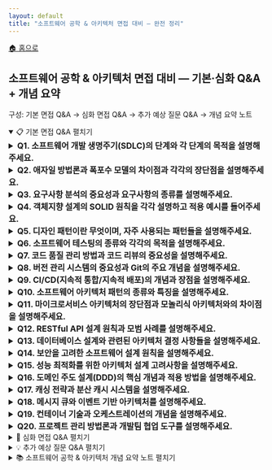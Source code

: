 ```yaml
---
layout: default
title: "소프트웨어 공학 & 아키텍처 면접 대비 — 완전 정리"
---
```


<p class="breadcrumb"><a href="/cs_study/home.html">🏠 홈으로</a></p>

<section>
  <h2>소프트웨어 공학 & 아키텍처 면접 대비 — 기본·심화 Q&A + 개념 요약</h2>
  <p>구성: 기본 면접 Q&A → 심화 면접 Q&A → 추가 예상 질문 Q&A → 개념 요약 노트</p>
</section>

<details open>
  <summary><span class="accordion-title">📋 기본 면접 Q&amp;A</span> <span class="indicator">펼치기</span></summary>
  <div class="accordion-content">
  <details>
    <summary style="font-size:1rem;"><b>Q1. 소프트웨어 개발 생명주기(SDLC)의 단계와 각 단계의 목적을 설명해주세요.</b></summary>
    <div class="accordion-content">
<p>SDLC는 소프트웨어를 계획, 개발, 배포, 유지보수하는 전체 과정을 체계화한 것입니다. 요구사항 분석 단계에서는 사용자와 비즈니스 요구사항을 수집하고 문서화합니다. 설계 단계에서는 시스템 아키텍처와 상세 설계를 수행하여 개발 가이드라인을 제시합니다. 구현 단계에서는 실제 코딩과 단위 테스트를 진행하고, 테스트 단계에서는 통합 테스트와 시스템 테스트를 통해 품질을 검증합니다. 배포 단계에서는 운영 환경에 시스템을 설치하고, 유지보수 단계에서는 버그 수정과 기능 개선을 지속적으로 수행합니다. 각 단계는 명확한 결과물과 검토 과정을 가지며, 다음 단계로 진행하기 전에 품질 기준을 만족해야 합니다.</p>
    </div>
  </details>

  <details>
    <summary style="font-size:1rem;"><b>Q2. 애자일 방법론과 폭포수 모델의 차이점과 각각의 장단점을 설명해주세요.</b></summary>
    <div class="accordion-content">
<p>폭포수 모델은 순차적으로 각 단계를 완료한 후 다음 단계로 진행하는 전통적인 방법론입니다. 명확한 단계별 산출물과 일정 예측이 가능하지만, 요구사항 변경에 대한 대응이 어렵고 초기 단계의 오류가 후반에 큰 비용을 발생시킵니다. 애자일 방법론은 짧은 주기의 반복 개발을 통해 점진적으로 소프트웨어를 완성하는 방식입니다. 고객 협업과 변화 대응을 중시하며, 스프린트 단위로 동작하는 소프트웨어를 지속적으로 전달합니다. 애자일의 장점은 빠른 피드백과 요구사항 변경에 대한 유연성이지만, 문서화 부족과 일정 예측의 어려움이 단점입니다. 프로젝트 특성과 조직 문화에 따라 적절한 방법론을 선택해야 합니다.</p>
    </div>
  </details>

  <details>
    <summary style="font-size:1rem;"><b>Q3. 요구사항 분석의 중요성과 요구사항의 종류를 설명해주세요.</b></summary>
    <div class="accordion-content">
<p>요구사항 분석은 프로젝트 성공의 핵심 요소로, 잘못된 요구사항은 전체 프로젝트의 실패로 이어질 수 있습니다. 요구사항은 기능 요구사항과 비기능 요구사항으로 구분됩니다. 기능 요구사항은 시스템이 제공해야 하는 구체적인 기능과 서비스를 정의하며, "사용자는 로그인할 수 있어야 한다"와 같은 형태입니다. 비기능 요구사항은 성능, 보안, 사용성, 확장성, 호환성 등 시스템의 품질 속성을 정의합니다. 예를 들어 "응답시간은 3초 이내여야 한다"나 "동시 사용자 1000명을 지원해야 한다"는 비기능 요구사항입니다. 요구사항은 명확하고, 완전하고, 일관성 있고, 검증 가능해야 하며, 우선순위가 부여되어야 합니다. 이해관계자와의 지속적인 소통을 통해 요구사항을 정제하고 문서화하는 것이 중요합니다.</p>
    </div>
  </details>

  <details>
    <summary style="font-size:1rem;"><b>Q4. 객체지향 설계의 SOLID 원칙을 각각 설명하고 적용 예시를 들어주세요.</b></summary>
    <div class="accordion-content">
<p>SOLID는 객체지향 설계의 5가지 기본 원칙입니다. 단일 책임 원칙(SRP)은 클래스가 하나의 책임만 가져야 한다는 원칙으로, 사용자 관리 클래스는 사용자 정보 관리만 담당해야 하고 이메일 전송은 별도 클래스가 담당해야 합니다. 개방-폐쇄 원칙(OCP)은 확장에는 열려있고 수정에는 닫혀있어야 한다는 원칙으로, 새로운 기능 추가 시 기존 코드를 수정하지 않고 확장할 수 있어야 합니다. 리스코프 치환 원칙(LSP)은 하위 타입이 상위 타입을 완전히 대체할 수 있어야 한다는 원칙입니다. 인터페이스 분리 원칙(ISP)은 클라이언트가 사용하지 않는 인터페이스에 의존하지 않아야 한다는 원칙으로, 큰 인터페이스를 여러 작은 인터페이스로 분리해야 합니다. 의존성 역전 원칙(DIP)은 고수준 모듈이 저수준 모듈에 의존하지 않고, 추상화에 의존해야 한다는 원칙입니다.</p>
    </div>
  </details>

  <details>
    <summary style="font-size:1rem;"><b>Q5. 디자인 패턴이란 무엇이며, 자주 사용되는 패턴들을 설명해주세요.</b></summary>
    <div class="accordion-content">
<p>디자인 패턴은 소프트웨어 설계에서 자주 발생하는 문제들에 대한 재사용 가능한 해결책입니다. 생성 패턴인 싱글톤은 클래스의 인스턴스가 하나만 생성되도록 보장하며, 데이터베이스 연결이나 로거에 주로 사용됩니다. 팩토리 패턴은 객체 생성 로직을 캡슐화하여 클라이언트 코드와 구체적인 클래스 간의 결합도를 낮춥니다. 구조 패턴인 어댑터 패턴은 호환되지 않는 인터페이스를 연결하고, 데코레이터 패턴은 객체에 동적으로 새로운 기능을 추가합니다. 행위 패턴인 옵저버 패턴은 객체 간의 일대다 의존성을 정의하여 한 객체의 상태 변화를 여러 객체에 알립니다. 전략 패턴은 알고리즘을 캡슐화하여 런타임에 선택할 수 있게 하고, MVC 패턴은 모델, 뷰, 컨트롤러로 관심사를 분리합니다.</p>
    </div>
  </details>

  <details>
    <summary style="font-size:1rem;"><b>Q6. 소프트웨어 테스팅의 종류와 각각의 목적을 설명해주세요.</b></summary>
    <div class="accordion-content">
<p>소프트웨어 테스팅은 품질 보증의 핵심 활동입니다. 테스트 레벨별로는 단위 테스트가 개별 컴포넌트의 기능을 검증하고, 통합 테스트가 컴포넌트 간의 인터페이스를 확인하며, 시스템 테스트가 전체 시스템의 요구사항 충족을 검증합니다. 인수 테스트는 사용자의 관점에서 비즈니스 요구사항을 확인합니다. 테스트 방법별로는 블랙박스 테스트가 내부 구조를 모르는 상태에서 입출력만 확인하고, 화이트박스 테스트가 코드 구조를 알고 모든 경로를 테스트합니다. 회귀 테스트는 수정 후에도 기존 기능이 정상 동작하는지 확인하고, 성능 테스트는 부하 상황에서의 시스템 동작을 검증합니다. 자동화 테스트는 반복적인 테스트를 효율적으로 수행하며, CI/CD 파이프라인의 핵심 요소입니다.</p>
    </div>
  </details>

  <details>
    <summary style="font-size:1rem;"><b>Q7. 코드 품질 관리 방법과 코드 리뷰의 중요성을 설명해주세요.</b></summary>
    <div class="accordion-content">
<p>코드 품질은 소프트웨어의 유지보수성과 확장성에 직접적인 영향을 미칩니다. 정적 분석 도구를 통해 코딩 표준 준수, 잠재적 버그, 복잡도를 자동으로 검사할 수 있습니다. 코드 커버리지 측정으로 테스트의 완전성을 평가하고, 순환 복잡도와 응집도/결합도를 통해 코드의 구조적 품질을 측정합니다. 코드 리뷰는 품질 향상의 가장 효과적인 방법 중 하나로, 버그 조기 발견, 지식 공유, 코딩 표준 준수를 달성할 수 있습니다. 효과적인 코드 리뷰를 위해서는 명확한 가이드라인 설정, 적절한 크기의 변경 단위, 건설적인 피드백 문화가 필요합니다. 또한 리팩토링을 통해 코드 구조를 지속적으로 개선하고, 기술 부채를 관리해야 합니다.</p>
    </div>
  </details>

  <details>
    <summary style="font-size:1rem;"><b>Q8. 버전 관리 시스템의 중요성과 Git의 주요 개념을 설명해주세요.</b></summary>
    <div class="accordion-content">
<p>버전 관리 시스템은 소스 코드의 변경 이력을 추적하고 관리하는 필수 도구입니다. 여러 개발자의 동시 작업을 지원하고, 변경 사항의 추적과 롤백을 가능하게 하며, 브랜치를 통한 병렬 개발을 지원합니다. Git은 분산형 버전 관리 시스템으로, 각 개발자가 전체 이력을 가진 로컬 저장소를 보유합니다. 주요 개념으로는 커밋(변경 사항의 스냅샷), 브랜치(독립적인 작업 라인), 머지(브랜치 통합), 풀 리퀘스트(코드 검토 및 통합 과정)가 있습니다. Git Flow나 GitHub Flow 같은 브랜치 전략을 통해 효율적인 협업을 수행할 수 있으며, feature 브랜치에서 개발하고 main 브랜치로 통합하는 방식이 일반적입니다. 의미 있는 커밋 메시지와 적절한 커밋 단위는 프로젝트 이력 관리에 중요합니다.</p>
    </div>
  </details>

  <details>
    <summary style="font-size:1rem;"><b>Q9. CI/CD(지속적 통합/지속적 배포)의 개념과 장점을 설명해주세요.</b></summary>
    <div class="accordion-content">
<p>CI/CD는 소프트웨어 개발과 배포를 자동화하는 DevOps 핵심 실천 방법입니다. 지속적 통합(CI)은 개발자들이 작성한 코드를 자동으로 빌드하고 테스트하여 메인 브랜치에 통합하는 과정입니다. 코드 변경 시마다 자동화된 빌드와 테스트가 실행되어 통합 문제를 조기에 발견할 수 있습니다. 지속적 배포(CD)는 검증된 코드를 자동으로 운영 환경에 배포하는 과정으로, 지속적 전달(Continuous Delivery)과 지속적 배포(Continuous Deployment)로 구분됩니다. 주요 장점으로는 빠른 피드백, 배포 위험 감소, 개발 생산성 향상, 수동 작업 오류 방지가 있습니다. Jenkins, GitHub Actions, GitLab CI 등의 도구를 활용하여 파이프라인을 구성하며, 환경별 배포 전략과 롤백 메커니즘을 포함해야 합니다.</p>
    </div>
  </details>

  <details>
    <summary style="font-size:1rem;"><b>Q10. 소프트웨어 아키텍처 패턴의 종류와 특징을 설명해주세요.</b></summary>
    <div class="accordion-content">
<p>소프트웨어 아키텍처 패턴은 시스템의 전체 구조를 정의하는 템플릿입니다. 레이어드 아키텍처는 시스템을 계층으로 나누어 각 계층이 하위 계층만 사용하도록 하여 관심사를 분리합니다. MVC 패턴은 모델, 뷰, 컨트롤러로 분리하여 사용자 인터페이스와 비즈니스 로직을 독립적으로 관리합니다. 마이크로서비스 아키텍처는 작은 독립적인 서비스들로 시스템을 구성하여 확장성과 유연성을 제공하지만 복잡성이 증가합니다. 이벤트 주도 아키텍처는 이벤트 생성, 전달, 처리를 통해 느슨한 결합을 달성합니다. 파이프라인 아키텍처는 데이터 변환 과정을 단계별로 처리하며, 클라이언트-서버 아키텍처는 요청자와 제공자를 분리합니다. 각 패턴은 고유한 장단점이 있어 요구사항에 맞는 선택이 중요합니다.</p>
    </div>
  </details>

  <details>
    <summary style="font-size:1rem;"><b>Q11. 마이크로서비스 아키텍처의 장단점과 모놀리식 아키텍처와의 차이점을 설명해주세요.</b></summary>
    <div class="accordion-content">
<p>마이크로서비스 아키텍처는 애플리케이션을 작은 독립적인 서비스들로 분해하는 아키텍처 스타일입니다. 각 서비스는 특정 비즈니스 기능을 담당하고, 독립적으로 개발, 배포, 확장할 수 있습니다. 주요 장점으로는 기술 스택의 다양성, 독립적 배포, 장애 격리, 팀 자율성 향상이 있습니다. 하지만 네트워크 통신 오버헤드, 분산 시스템의 복잡성, 데이터 일관성 관리, 운영 복잡성 증가라는 단점도 있습니다. 모놀리식 아키텍처는 모든 기능이 하나의 배포 단위로 구성되어 개발과 배포가 단순하지만, 확장성과 기술 선택에 제약이 있습니다. 마이크로서비스로 전환할 때는 조직 구조, 팀 역량, 비즈니스 복잡도를 고려해야 하며, 단계적 분해를 통해 점진적으로 전환하는 것이 일반적입니다.</p>
    </div>
  </details>

  <details>
    <summary style="font-size:1rem;"><b>Q12. RESTful API 설계 원칙과 모범 사례를 설명해주세요.</b></summary>
    <div class="accordion-content">
<p>REST(Representational State Transfer)는 분산 하이퍼미디어 시스템을 위한 아키텍처 스타일입니다. RESTful API 설계의 핵심 원칙으로는 무상태성(각 요청이 독립적), 균등한 인터페이스(HTTP 메서드 활용), 계층화된 시스템, 캐시 가능성이 있습니다. URL은 리소스를 나타내야 하며, HTTP 메서드(GET, POST, PUT, DELETE)로 행위를 표현합니다. 예를 들어 'GET /users/123'은 사용자 조회, 'POST /users'는 사용자 생성을 의미합니다. 명사를 사용하고 동사는 피하며, 복수형을 사용하는 것이 일반적입니다. 적절한 HTTP 상태 코드(200 성공, 404 찾을 수 없음, 500 서버 오류)를 반환하고, API 버전 관리와 문서화를 제공해야 합니다. 페이징, 필터링, 정렬 기능을 지원하고, 보안을 위해 인증과 권한 부여를 구현해야 합니다.</p>
    </div>
  </details>

  <details>
    <summary style="font-size:1rem;"><b>Q13. 데이터베이스 설계와 관련된 아키텍처 결정 사항들을 설명해주세요.</b></summary>
    <div class="accordion-content">
<p>데이터베이스 설계는 시스템 아키텍처의 핵심 구성 요소입니다. 먼저 관계형 데이터베이스와 NoSQL 데이터베이스 중 선택해야 하는데, 트랜잭션의 ACID 속성이 중요하면 관계형을, 확장성과 유연성이 중요하면 NoSQL을 고려합니다. 데이터 모델링에서는 정규화를 통해 중복을 제거하지만, 성능을 위해 적절한 반정규화도 필요합니다. 대용량 데이터 처리를 위해서는 파티셔닝이나 샤딩을 고려하고, 읽기 성능 향상을 위해 읽기 전용 복제본을 활용할 수 있습니다. CQRS(Command Query Responsibility Segregation) 패턴으로 읽기와 쓰기를 분리하거나, 이벤트 소싱으로 모든 변경 사항을 이벤트로 저장하는 방법도 있습니다. 캐싱 전략과 백업/복구 계획도 중요한 고려사항입니다.</p>
    </div>
  </details>

  <details>
    <summary style="font-size:1rem;"><b>Q14. 보안을 고려한 소프트웨어 설계 원칙을 설명해주세요.</b></summary>
    <div class="accordion-content">
<p>보안은 소프트웨어 설계 단계부터 고려되어야 하는 핵심 요소입니다. 최소 권한 원칙에 따라 사용자와 시스템 컴포넌트에 필요한 최소한의 권한만 부여해야 합니다. 심층 방어 전략으로 여러 보안 계층을 구성하여 단일 장애점을 방지합니다. 입력 검증을 통해 SQL 인젝션, XSS 등의 공격을 방지하고, 모든 외부 입력을 신뢰하지 않는 원칙을 적용합니다. 민감한 데이터는 저장 시와 전송 시 모두 암호화하고, 적절한 키 관리 시스템을 구축해야 합니다. 인증과 권한 부여를 명확히 분리하고, 세션 관리를 안전하게 구현합니다. 로깅과 모니터링을 통해 보안 이벤트를 추적하고, 정기적인 보안 감사와 침투 테스트를 수행해야 합니다. 라이브러리와 프레임워크의 보안 업데이트도 지속적으로 관리해야 합니다.</p>
    </div>
  </details>

  <details>
    <summary style="font-size:1rem;"><b>Q15. 성능 최적화를 위한 아키텍처 설계 고려사항을 설명해주세요.</b></summary>
    <div class="accordion-content">
<p>성능 최적화는 시스템 요구사항과 사용자 경험에 직접적인 영향을 미칩니다. 수직적 확장(Scale Up)은 더 강력한 하드웨어로 업그레이드하는 방식이고, 수평적 확장(Scale Out)은 더 많은 서버를 추가하는 방식입니다. 로드 밸런싱을 통해 트래픽을 여러 서버에 분산하고, 캐싱 전략을 활용하여 자주 사용되는 데이터를 메모리에 저장합니다. 데이터베이스 최적화에서는 적절한 인덱싱, 쿼리 최적화, 커넥션 풀 관리가 중요합니다. 비동기 처리와 메시지 큐를 활용하여 시스템 응답성을 향상시키고, CDN을 통해 정적 콘텐츠의 전송 속도를 높일 수 있습니다. 코드 레벨에서는 알고리즘 최적화와 메모리 관리에 신경 써야 하며, 프로파일링 도구를 활용하여 병목 지점을 식별해야 합니다.</p>
    </div>
  </details>

  <details>
    <summary style="font-size:1rem;"><b>Q16. 도메인 주도 설계(DDD)의 핵심 개념과 적용 방법을 설명해주세요.</b></summary>
    <div class="accordion-content">
<p>도메인 주도 설계는 복잡한 비즈니스 로직을 가진 소프트웨어를 설계하는 방법론입니다. 도메인 전문가와 개발자가 협력하여 공통의 언어(Ubiquitous Language)를 만들고, 이를 코드에 반영합니다. 바운디드 컨텍스트는 모델이 적용되는 경계를 정의하여 각 컨텍스트 내에서 일관된 모델을 유지합니다. 엔티티는 고유한 식별자를 가진 객체이고, 값 객체는 식별자 없이 속성으로만 구분되는 객체입니다. 애그리거트는 관련된 객체들을 하나의 일관성 경계로 묶는 단위이며, 애그리거트 루트를 통해서만 접근할 수 있습니다. 도메인 서비스는 특정 엔티티에 속하지 않는 비즈니스 로직을 담당하고, 리포지토리는 애그리거트의 영속성을 추상화합니다. 이벤트 스토밍을 통해 도메인 이벤트를 식별하고, 마이크로서비스의 경계를 결정하는 데 활용할 수 있습니다.</p>
    </div>
  </details>

  <details>
    <summary style="font-size:1rem;"><b>Q17. 캐싱 전략과 분산 캐시 시스템을 설명해주세요.</b></summary>
    <div class="accordion-content">
<p>캐싱은 자주 사용되는 데이터를 빠른 저장소에 임시 저장하여 성능을 향상시키는 기법입니다. 브라우저 캐시는 클라이언트 측에서 정적 리소스를 저장하고, CDN은 지리적으로 분산된 서버에 콘텐츠를 캐시합니다. 애플리케이션 레벨 캐시는 메모리나 로컬 저장소를 활용하며, 데이터베이스 캐시는 쿼리 결과를 저장합니다. Cache-Aside 패턴은 애플리케이션이 캐시를 직접 관리하고, Write-Through는 데이터 쓰기 시 캐시와 저장소에 동시에 쓰는 방식입니다. Write-Behind는 캐시에 먼저 쓰고 나중에 저장소에 쓰는 방식으로 성능이 좋지만 데이터 손실 위험이 있습니다. Redis나 Memcached 같은 분산 캐시 시스템은 여러 서버에서 캐시를 공유할 수 있게 하며, 캐시 무효화 전략과 TTL 설정이 중요한 고려사항입니다.</p>
    </div>
  </details>

  <details>
    <summary style="font-size:1rem;"><b>Q18. 메시지 큐와 이벤트 기반 아키텍처를 설명해주세요.</b></summary>
    <div class="accordion-content">
<p>메시지 큐는 시스템 간의 비동기 통신을 지원하는 미들웨어입니다. 생산자가 메시지를 큐에 보내면 소비자가 나중에 처리하는 방식으로, 시스템 간의 결합도를 낮추고 확장성을 향상시킵니다. 포인트-투-포인트 모델은 하나의 소비자가 메시지를 처리하고, 퍼블리시-구독 모델은 여러 구독자가 메시지를 받을 수 있습니다. 이벤트 기반 아키텍처는 이벤트의 생성, 감지, 소비, 반응을 중심으로 시스템을 설계하는 방식입니다. 도메인 이벤트는 비즈니스적으로 의미 있는 사건을 나타내며, 이벤트 스토어는 모든 이벤트를 순서대로 저장합니다. Apache Kafka, RabbitMQ, Amazon SQS 등이 대표적인 메시지 큐 시스템이며, 메시지 순서 보장, 중복 처리, 실패 처리 전략이 중요한 고려사항입니다. 이벤트 소싱과 CQRS 패턴과 함께 사용되어 복잡한 분산 시스템을 구축할 수 있습니다.</p>
    </div>
  </details>

  <details>
    <summary style="font-size:1rem;"><b>Q19. 컨테이너 기술과 오케스트레이션의 개념을 설명해주세요.</b></summary>
    <div class="accordion-content">
<p>컨테이너는 애플리케이션과 실행 환경을 하나의 패키지로 묶어 일관된 실행 환경을 제공하는 가상화 기술입니다. Docker가 대표적인 컨테이너 플랫폼으로, 이미지를 통해 애플리케이션을 패키징하고 컨테이너로 실행합니다. 가상 머신보다 가볍고 빠르며, 환경 일관성과 이식성을 제공합니다. 컨테이너 오케스트레이션은 여러 컨테이너의 배포, 관리, 확장을 자동화하는 기술입니다. Kubernetes는 가장 널리 사용되는 오케스트레이션 플랫폼으로, 파드 단위로 컨테이너를 관리하고 서비스 디스커버리, 로드 밸런싱, 자동 확장, 롤링 업데이트를 지원합니다. 마이크로서비스 아키텍처와 결합하여 각 서비스를 독립적으로 배포하고 관리할 수 있으며, 클라우드 네이티브 애플리케이션의 핵심 기술입니다. 모니터링, 로깅, 보안 정책도 컨테이너 환경에 맞게 구성해야 합니다.</p>
    </div>
  </details>

  <details>
    <summary style="font-size:1rem;"><b>Q20. 프로젝트 관리 방법론과 개발팀 협업 도구를 설명해주세요.</b></summary>
    <div class="accordion-content">
<p>효과적인 프로젝트 관리는 소프트웨어 개발의 성공을 위한 핵심 요소입니다. 스크럼은 2-4주의 스프린트로 개발을 진행하며, 일일 스탠드업, 스프린트 계획, 리뷰, 회고 미팅을 통해 팀의 투명성과 적응성을 높입니다. 칸반은 작업의 시각적 관리에 중점을 두어 WIP(Work In Progress) 제한을 통해 흐름을 최적화합니다. 이슈 추적 시스템(Jira, GitHub Issues)으로 버그와 기능 요청을 관리하고, 위키나 문서화 도구로 지식을 공유합니다. 코드 리뷰 도구(GitHub PR, GitLab MR)로 코드 품질을 향상시키고, 슬랙이나 마이크로소프트 팀즈로 실시간 커뮤니케이션을 수행합니다. 번다운 차트나 속도 차트로 진행 상황을 추적하고, 회고를 통해 프로세스를 지속적으로 개선해야 합니다. 원격 근무 환경에서는 도구 활용과 비동기 커뮤니케이션이 더욱 중요해집니다.</p>
    </div>
  </details>

  </div>
</details>

<details>
  <summary><span class="accordion-title">🚀 심화 면접 Q&amp;A</span> <span class="indicator">펼치기</span></summary>
  <div class="accordion-content">

  <details>
    <summary style="font-size:1rem;"><b>Q21. 분산 시스템 설계에서 CAP 정리와 일관성 모델을 설명해주세요.</b></summary>
    <div class="accordion-content">
<p>CAP 정리는 분산 시스템에서 일관성(Consistency), 가용성(Availability), 분할 내성(Partition tolerance) 중 최대 두 가지만 동시에 보장할 수 있다는 이론입니다. 네트워크 분할은 분산 시스템에서 필연적으로 발생하므로, 실제로는 CP(일관성과 분할 내성) 또는 AP(가용성과 분할 내성) 시스템 중 선택해야 합니다. 강한 일관성은 모든 노드가 동시에 같은 데이터를 보장하지만 가용성과 성능에 영향을 미칩니다. 결과적 일관성은 일정 시간 후 모든 노드가 같은 상태가 되는 것을 보장하며, NoSQL 시스템에서 많이 사용됩니다. 순차 일관성은 모든 프로세스가 같은 순서로 연산을 보는 것이고, 인과 일관성은 인과 관계가 있는 연산들의 순서만 보장합니다. BASE(Basically Available, Soft state, Eventual consistency) 모델은 ACID의 대안으로 제시되며, 가용성과 성능을 우선시합니다.</p>
    </div>
  </details>

  <details>
    <summary style="font-size:1rem;"><b>Q22. 서버리스 아키텍처의 특징과 활용 사례, 제약사항을 설명해주세요.</b></summary>
    <div class="accordion-content">
<p>서버리스 아키텍처는 서버 관리 없이 코드 실행에만 집중할 수 있는 클라우드 컴퓨팅 모델입니다. FaaS(Function as a Service)는 이벤트에 반응하여 함수를 실행하며, AWS Lambda, Azure Functions, Google Cloud Functions가 대표적입니다. BaaS(Backend as a Service)는 인증, 데이터베이스, 스토리지 등의 백엔드 서비스를 제공합니다. 주요 장점으로는 자동 확장성, 사용한 만큼만 과금, 서버 관리 부담 제거, 빠른 개발 속도가 있습니다. API 게이트웨이, 실시간 데이터 처리, 이미지 처리, 웹훅 처리 등에 적합합니다. 하지만 콜드 스타트 지연시간, 실행 시간 제한, 상태 관리의 어려움, 벤더 종속성, 디버깅의 복잡성 등의 제약사항이 있습니다. 이벤트 주도 아키텍처와 잘 결합되며, 마이크로서비스 패턴의 극단적인 형태로 볼 수 있습니다.</p>
    </div>
  </details>

  <details>
    <summary style="font-size:1rem;"><b>Q23. 클라우드 네이티브 아키텍처의 핵심 원칙과 12-Factor App을 설명해주세요.</b></summary>
    <div class="accordion-content">
<p>클라우드 네이티브 아키텍처는 클라우드의 장점을 최대한 활용하도록 설계된 아키텍처입니다. 핵심 원칙으로는 마이크로서비스 기반 구성, 컨테이너화된 배포, DevOps 문화, 자동화된 CI/CD가 있습니다. 12-Factor App은 클라우드 네이티브 애플리케이션의 설계 원칙입니다. 코드베이스는 버전 관리되며 여러 배포에서 공유하고, 의존성은 명시적으로 선언하고 격리합니다. 설정은 환경 변수로 관리하고, 백업 서비스는 연결된 리소스로 취급합니다. 빌드, 릴리스, 실행 단계를 엄격히 분리하고, 애플리케이션은 무상태 프로세스로 실행합니다. 서비스는 포트 바인딩으로 노출하고, 프로세스 수를 늘려 확장합니다. 빠른 시작과 우아한 종료를 지원하고, 개발과 프로덕션 환경을 최대한 비슷하게 유지합니다. 로그는 이벤트 스트림으로 취급하고, 관리 작업은 일회성 프로세스로 실행합니다.</p>
    </div>
  </details>

  <details>
    <summary style="font-size:1rem;"><b>Q24. 시스템 모니터링과 관측성(Observability)을 위한 설계 전략을 설명해주세요.</b></summary>
    <div class="accordion-content">
<p>관측성은 시스템의 내부 상태를 외부에서 추론할 수 있는 능력으로, 분산 시스템에서 특히 중요합니다. 관측성의 세 기둥은 메트릭, 로그, 트레이스입니다. 메트릭은 시계열 데이터로 시스템의 성능과 상태를 수치화하며, Prometheus와 Grafana로 수집과 시각화를 수행합니다. 로그는 이벤트의 상세한 기록으로 구조화된 로그(JSON)와 중앙 집중식 로그 관리(ELK Stack)가 중요합니다. 분산 트레이싱은 요청이 여러 서비스를 거치는 과정을 추적하며, OpenTelemetry, Jaeger, Zipkin 등의 도구를 사용합니다. SLI(Service Level Indicator), SLO(Service Level Objective), SLA(Service Level Agreement)를 정의하여 서비스 품질을 측정하고 관리합니다. 알림은 증상 기반으로 설정하여 노이즈를 줄이고, 대시보드는 비즈니스 메트릭과 기술 메트릭을 모두 포함해야 합니다.</p>
    </div>
  </details>

  <details>
    <summary style="font-size:1rem;"><b>Q25. 데이터 파이프라인과 실시간 스트림 처리 아키텍처를 설명해주세요.</b></summary>
    <div class="accordion-content">
<p>데이터 파이프라인은 데이터를 수집, 변환, 저장하는 일련의 과정을 자동화한 시스템입니다. 배치 처리는 정해진 시간에 대량의 데이터를 처리하며, Hadoop과 Spark가 대표적입니다. 실시간 스트림 처리는 데이터가 생성되는 즉시 처리하며, Apache Kafka, Apache Flink, Apache Storm을 사용합니다. Lambda 아키텍처는 배치와 스트림 처리를 병행하여 완전성과 실시간성을 모두 확보하고, Kappa 아키텍처는 스트림 처리만으로 모든 데이터를 처리합니다. ETL(Extract, Transform, Load)은 전통적인 데이터 처리 방식이고, ELT(Extract, Load, Transform)는 클라우드 환경에서 널리 사용됩니다. Change Data Capture(CDC)로 데이터베이스 변경사항을 실시간으로 캡처하고, 이벤트 소싱으로 모든 변경을 이벤트로 기록할 수 있습니다. 데이터 품질 관리와 스키마 진화도 중요한 고려사항입니다.</p>
    </div>
  </details>

  <details>
    <summary style="font-size:1rem;"><b>Q26. 보안 아키텍처 설계 원칙과 제로 트러스트 모델을 설명해주세요.</b></summary>
    <div class="accordion-content">
<p>보안 아키텍처는 시스템의 모든 계층에서 보안을 고려하는 전체적인 접근 방식입니다. 심층 방어(Defense in Depth) 전략으로 여러 보안 계층을 구성하고, 최소 권한 원칙으로 필요한 최소한의 권한만 부여합니다. 제로 트러스트 모델은 "믿지 말고 검증하라"는 원칙하에 모든 접근을 의심하고 지속적으로 검증하는 보안 모델입니다. 네트워크 위치에 관계없이 모든 사용자와 디바이스를 인증하고, 마이크로 세그멘테이션으로 네트워크를 세분화합니다. 정체성 중심 보안으로 사용자, 디바이스, 애플리케이션의 정체성을 지속적으로 검증하고, 조건부 접근 제어로 컨텍스트에 따라 접근 권한을 조정합니다. API 보안에서는 OAuth 2.0과 JWT를 활용한 인증과 권한 부여, 속도 제한, 입력 검증이 중요합니다. 컨테이너 보안에서는 이미지 스캐닝, 런타임 보안, 네트워크 정책을 적용해야 합니다.</p>
    </div>
  </details>

  <details>
    <summary style="font-size:1rem;"><b>Q27. 대용량 트래픽 처리를 위한 아키텍처 설계 전략을 설명해주세요.</b></summary>
    <div class="accordion-content">
<p>대용량 트래픽 처리는 확장성, 가용성, 성능을 모두 고려한 아키텍처 설계가 필요합니다. 수평적 확장을 기본으로 하여 로드 밸런서를 통해 트래픽을 분산하고, 오토 스케일링으로 트래픽 변화에 자동 대응합니다. CDN을 통해 정적 콘텐츠를 지리적으로 분산하여 전송하고, 다단계 캐싱 전략으로 데이터베이스 부하를 줄입니다. 데이터베이스는 읽기 복제본을 활용하여 읽기 성능을 향상시키고, 샤딩을 통해 쓰기 성능도 확장합니다. 비동기 처리와 메시지 큐를 활용하여 시스템 응답성을 유지하고, 서킷 브레이커 패턴으로 장애 전파를 방지합니다. 모니터링과 알람 시스템을 구축하여 문제를 조기에 발견하고, 카나리 배포나 블루-그린 배포로 안전한 배포를 수행합니다. 성능 테스트와 부하 테스트를 정기적으로 수행하여 시스템의 한계를 파악하고 개선점을 도출해야 합니다.</p>
    </div>
  </details>

  <details>
    <summary style="font-size:1rem;"><b>Q28. 멀티테넌트 아키텍처의 설계 방식과 고려사항을 설명해주세요.</b></summary>
    <div class="accordion-content">
<p>멀티테넌트 아키텍처는 하나의 애플리케이션 인스턴스가 여러 고객(테넌트)을 서비스하는 구조입니다. 데이터 격리 방식에 따라 세 가지 모델로 구분됩니다. 데이터베이스 분리 모델은 각 테넌트가 독립된 데이터베이스를 사용하여 완전한 격리를 제공하지만 관리 복잡성이 높습니다. 스키마 분리 모델은 같은 데이터베이스 내에서 스키마로 분리하여 비용과 격리의 균형을 맞춥니다. 행 수준 분리 모델은 테넌트 ID로 데이터를 구분하여 가장 효율적이지만 보안 위험이 있습니다. 테넌트별 리소스 할당과 성능 격리를 위해 QoS(Quality of Service) 관리가 필요하고, 스케일링 전략은 테넌트 증가에 따른 리소스 확장을 고려해야 합니다. 커스터마이제이션을 위해 설정 기반 또는 플러그인 아키텍처를 구현하고, 백업과 복구는 테넌트별로 독립적으로 수행할 수 있어야 합니다. 컴플라이언스와 데이터 거버넌스도 테넌트별로 관리해야 하는 중요한 고려사항입니다.</p>
    </div>
  </details>

  </div>
</details>

<details>
  <summary><span class="accordion-title">💡 추가 예상 질문 Q&amp;A</span> <span class="indicator">펼치기</span></summary>
  <div class="accordion-content">

  <details>
    <summary style="font-size:1rem;"><b>Q29. 이벤트 스토밍과 도메인 모델링 기법을 설명해주세요.</b></summary>
    <div class="accordion-content">
<p>이벤트 스토밍은 도메인 전문가와 개발자가 협력하여 비즈니스 프로세스를 이해하고 모델링하는 워크샵 기법입니다. 오렌지 스티커로 도메인 이벤트를 시간 순서대로 배치하고, 파란색 스티커로 커맨드를, 노란색 스티커로 애그리거트를 표현합니다. 핫스팟(빨간색)으로 문제점을 표시하고, 외부 시스템과 정책도 함께 모델링합니다. 이를 통해 복잡한 도메인을 시각화하고 팀의 공통 이해를 도출할 수 있습니다. 결과물로 바운디드 컨텍스트 맵을 작성하여 마이크로서비스의 경계를 결정하고, 이벤트 기반 아키텍처 설계의 기초 자료로 활용합니다. C4 모델은 시스템을 컨텍스트, 컨테이너, 컴포넌트, 코드의 4단계로 표현하여 아키텍처 문서화에 효과적입니다. UML 다이어그램과 달리 비개발자도 이해하기 쉬운 표기법을 사용하며, 아키텍처 결정 기록(ADR)과 함께 활용하여 설계 의도를 문서화합니다.</p>
    </div>
  </details>

  <details>
    <summary style="font-size:1rem;"><b>Q30. API 게이트웨이 패턴과 백엔드 포 프론트엔드(BFF) 패턴을 설명해주세요.</b></summary>
    <div class="accordion-content">
<p>API 게이트웨이는 클라이언트와 백엔드 서비스 사이의 단일 진입점 역할을 하는 패턴입니다. 인증과 권한 부여, 요청 라우팅, 속도 제한, 로깅과 모니터링, 응답 변환 등의 횡단 관심사를 처리합니다. 마이크로서비스 아키텍처에서 클라이언트가 여러 서비스와 직접 통신하는 복잡성을 줄이고, 보안과 정책을 중앙에서 관리할 수 있습니다. 하지만 단일 장애점이 될 수 있고, 성능 병목이 발생할 가능성이 있어 고가용성 설계가 중요합니다. BFF 패턴은 특정 프론트엔드나 클라이언트 타입을 위한 전용 백엔드를 만드는 패턴입니다. 모바일 앱, 웹 애플리케이션, 써드파티 API마다 다른 데이터 요구사항과 성능 특성에 맞춰 최적화된 API를 제공합니다. GraphQL은 클라이언트가 필요한 데이터만 요청할 수 있게 하여 오버페칭과 언더페칭 문제를 해결하는 대안적 접근 방식입니다.</p>
    </div>
  </details>

  <details>
    <summary style="font-size:1rem;"><b>Q31. 사가(Saga) 패턴과 분산 트랜잭션 관리를 설명해주세요.</b></summary>
    <div class="accordion-content">
<p>사가 패턴은 분산 시스템에서 여러 서비스에 걸친 긴 비즈니스 트랜잭션을 관리하는 패턴입니다. ACID 트랜잭션의 원자성을 포기하고 대신 결과적 일관성을 추구합니다. 각 서비스의 로컬 트랜잭션들이 순차적으로 실행되며, 실패 시 보상 트랜잭션을 통해 이전 상태로 되돌립니다. Choreography 방식은 각 서비스가 이벤트를 발행하고 다른 서비스가 반응하는 분산 조정 방식이고, Orchestration 방식은 중앙 오케스트레이터가 전체 플로우를 관리하는 방식입니다. 2PC(Two-Phase Commit)는 분산 트랜잭션의 전통적인 방법이지만 블로킹 문제와 성능 이슈가 있어 마이크로서비스에서는 적합하지 않습니다. 이벤트 소싱과 CQRS 패턴을 함께 사용하면 복잡한 비즈니스 트랜잭션을 더 효과적으로 관리할 수 있으며, 아웃박스 패턴으로 이벤트 발행의 신뢰성을 보장할 수 있습니다.</p>
    </div>
  </details>

  <details>
    <summary style="font-size:1rem;"><b>Q32. 헥사고날 아키텍처(포트 앤 어댑터)와 클린 아키텍처를 설명해주세요.</b></summary>
    <div class="accordion-content">
<p>헥사고날 아키텍처는 애플리케이션 코어를 외부 의존성으로부터 격리하는 아키텍처 패턴입니다. 도메인 로직은 중앙의 헥사곤 내부에 위치하고, 포트는 애플리케이션이 외부와 상호작용하는 인터페이스를, 어댑터는 포트의 구체적인 구현을 담당합니다. 주도하는 어댑터(Driving Adapter)는 애플리케이션을 호출하는 것이고, 주도당하는 어댑터(Driven Adapter)는 애플리케이션이 호출하는 것입니다. 이를 통해 비즈니스 로직을 기술적 세부사항으로부터 분리하고, 테스트 가능성을 높일 수 있습니다. 클린 아키텍처는 로버트 마틴이 제안한 아키텍처로, 엔티티, 유스케이스, 인터페이스 어댑터, 프레임워크/드라이버의 4개 계층으로 구성됩니다. 의존성 규칙에 따라 안쪽 계층은 바깥쪽 계층을 알지 못하게 하여 안정적이고 테스트 가능한 아키텍처를 만듭니다. 두 아키텍처 모두 의존성 역전 원칙을 활용하여 비즈니스 로직의 독립성을 보장합니다.</p>
    </div>
  </details>

  <details>
    <summary style="font-size:1rem;"><b>Q33. 프론트엔드 아키텍처 패턴과 마이크로프론트엔드를 설명해주세요.</b></summary>
    <div class="accordion-content">
<p>프론트엔드 아키텍처는 사용자 인터페이스의 복잡성 증가와 함께 중요해졌습니다. MVC, MVP, MVVM 패턴으로 프레젠테이션 로직을 분리하고, 컴포넌트 기반 아키텍처로 재사용성을 높입니다. Flux/Redux 패턴은 단방향 데이터 플로우로 상태 관리를 예측 가능하게 만들고, 상태 관리 라이브러리(Redux, MobX, Zustand)로 복잡한 상태를 관리합니다. 마이크로프론트엔드는 백엔드 마이크로서비스와 유사하게 프론트엔드를 작은 독립적인 애플리케이션으로 분해하는 아키텍처입니다. 팀별로 기술 스택을 선택할 수 있고, 독립적인 배포가 가능하지만, 런타임 통합의 복잡성과 중복 코드 문제가 있습니다. Module Federation, Single-SPA, iframe 등의 기술로 구현할 수 있으며, 공통 디자인 시스템과 통신 메커니즘이 중요한 고려사항입니다. JAMstack(JavaScript, APIs, Markup) 아키텍처는 정적 사이트 생성과 API 기반 동적 기능을 결합하여 성능과 보안을 향상시킵니다.</p>
    </div>
  </details>

  <details>
    <summary style="font-size:1rem;"><b>Q34. DevSecOps와 시프트 레프트 보안 접근법을 설명해주세요.</b></summary>
    <div class="accordion-content">
<p>DevSecOps는 개발, 보안, 운영을 통합하여 소프트웨어 개발 생명주기 전반에 보안을 내재화하는 문화와 실천 방법입니다. 시프트 레프트 접근법은 보안을 개발 초기 단계로 이동시켜 보안 문제를 조기에 발견하고 해결하는 것입니다. 정적 애플리케이션 보안 테스트(SAST)는 소스 코드를 분석하여 보안 취약점을 찾고, 동적 애플리케이션 보안 테스트(DAST)는 실행 중인 애플리케이션을 테스트합니다. 인터랙티브 애플리케이션 보안 테스트(IAST)는 두 방식을 결합하여 더 정확한 분석을 제공합니다. CI/CD 파이프라인에 보안 게이트를 설치하여 취약점이 있는 코드의 배포를 방지하고, 컨테이너 이미지 스캐닝과 의존성 검사를 자동화합니다. Infrastructure as Code(IaC) 스캐닝으로 인프라 설정의 보안 문제를 사전에 발견하고, 런타임 보안 모니터링으로 실시간 위협을 탐지합니다. 보안 교육과 문화 변화도 중요한 요소입니다.</p>
    </div>
  </details>

  <details>
    <summary style="font-size:1rem;"><b>Q35. 데이터 메시와 데이터 패브릭 아키텍처를 설명해주세요.</b></summary>
    <div class="accordion-content">
<p>데이터 메시는 도메인 중심의 분산 데이터 아키텍처로, 각 도메인 팀이 자신의 데이터를 제품으로 관리하는 접근법입니다. 네 가지 핵심 원칙은 도메인 소유권, 데이터를 제품으로 취급, 셀프서브 데이터 인프라, 연합 컴퓨팅 거버넌스입니다. 중앙화된 데이터 플랫폼의 병목과 확장성 문제를 해결하고, 데이터 소유권을 도메인 전문가에게 부여합니다. 데이터 패브릭은 모든 데이터 환경에서 일관된 기능을 제공하는 아키텍처로, 메타데이터 관리, 데이터 통합, 데이터 가상화를 통해 데이터를 단일 뷰로 제공합니다. AI/ML 기반 자동화로 데이터 발견, 분류, 거버넌스를 지원하고, 하이브리드 클라우드 환경에서 데이터 이동성을 보장합니다. 두 접근법 모두 전통적인 데이터 웨어하우스의 한계를 극복하려는 시도이며, 조직의 성숙도와 요구사항에 따라 선택하거나 결합할 수 있습니다. 데이터 카탈로그, 데이터 리니지, 데이터 품질 관리는 두 아키텍처 모두에서 중요한 구성 요소입니다.</p>
    </div>
  </details>

  <details>
    <summary style="font-size:1rem;"><b>Q36. 엣지 컴퓨팅과 분산 시스템의 일관성 패턴을 설명해주세요.</b></summary>
    <div class="accordion-content">
<p>엣지 컴퓨팅은 데이터 소스에 가까운 곳에서 처리를 수행하여 지연시간을 줄이고 대역폭을 절약하는 분산 컴퓨팅 패러다임입니다. IoT 기기, 자율주행차, AR/VR 애플리케이션에서 실시간 처리가 중요한 경우에 활용됩니다. 클라우드, 엣지, 디바이스 간의 계층적 아키텍처를 구성하여 각 계층의 장점을 활용합니다. 분산 시스템에서 일관성 패턴은 데이터 일관성을 보장하는 다양한 방법을 제공합니다. Read-your-writes 일관성은 사용자가 자신이 쓴 데이터를 즉시 읽을 수 있게 보장하고, Monotonic read 일관성은 시간이 지날수록 더 새로운 데이터를 읽게 보장합니다. Session 일관성은 세션 내에서만 일관성을 보장하여 성능과 일관성의 균형을 맞춥니다. Vector clocks와 Lamport timestamps로 분산 환경에서 이벤트 순서를 추적하고, CRDT(Conflict-free Replicated Data Types)로 충돌 없는 동시 업데이트를 지원합니다. 엣지 환경에서는 네트워크 불안정성과 리소스 제약을 고려한 설계가 필요합니다.</p>
    </div>
  </details>

  <details>
    <summary style="font-size:1rem;"><b>Q37. 플랫폼 엔지니어링과 개발자 경험(DX) 향상 전략을 설명해주세요.</b></summary>
    <div class="accordion-content">
<p>플랫폼 엔지니어링은 개발팀이 효율적으로 애플리케이션을 구축하고 배포할 수 있는 내부 플랫폼을 만드는 분야입니다. 셀프서비스 기능을 제공하여 개발자가 인프라나 운영에 대한 깊은 지식 없이도 필요한 리소스를 사용할 수 있게 합니다. 골든 패스(Golden Path)를 제공하여 모범 사례를 템플릿화하고, 개발자가 쉽게 따라할 수 있는 가이드라인을 제시합니다. 개발자 경험 향상을 위해서는 빠른 피드백 루프, 직관적인 도구, 명확한 문서화가 중요합니다. 로컬 개발 환경을 프로덕션과 유사하게 구성하고, 개발 환경 설정을 자동화합니다. 인너 소스(Inner Source) 문화를 통해 조직 내 오픈소스 협업을 촉진하고, API 퍼스트 설계로 서비스 간 통합을 용이하게 합니다. 개발자 포털을 구축하여 API 문서, 서비스 카탈로그, 모니터링 대시보드를 통합 제공하고, ChatOps와 자동화를 통해 운영 부담을 줄입니다. 개발자 만족도 조사와 DORA 메트릭(배포 빈도, 변경 리드타임, 복구 시간, 변경 실패율)을 통해 지속적으로 개선해야 합니다.</p>
    </div>
  </details>

  </div>
</details>

<details>
  <summary><span class="accordion-title">📚 소프트웨어 공학 & 아키텍처 개념 요약 노트</span> <span class="indicator">펼치기</span></summary>
  <div class="accordion-content">
  <pre><code># 소프트웨어 공학 &amp; 아키텍처 면접 대비 완벽 가이드

## 📋 기본 면접 Q&amp;A

### Q1. 소프트웨어 개발 생명주기(SDLC)의 단계와 각 단계의 목적을 설명해주세요.
SDLC는 소프트웨어를 계획, 개발, 배포, 유지보수하는 전체 과정을 체계화한 것입니다. 요구사항 분석 단계에서는 사용자와 비즈니스 요구사항을 수집하고 문서화합니다. 설계 단계에서는 시스템 아키텍처와 상세 설계를 수행하여 개발 가이드라인을 제시합니다. 구현 단계에서는 실제 코딩과 단위 테스트를 진행하고, 테스트 단계에서는 통합 테스트와 시스템 테스트를 통해 품질을 검증합니다. 배포 단계에서는 운영 환경에 시스템을 설치하고, 유지보수 단계에서는 버그 수정과 기능 개선을 지속적으로 수행합니다. 각 단계는 명확한 결과물과 검토 과정을 가지며, 다음 단계로 진행하기 전에 품질 기준을 만족해야 합니다.

### Q2. 애자일 방법론과 폭포수 모델의 차이점과 각각의 장단점을 설명해주세요.
폭포수 모델은 순차적으로 각 단계를 완료한 후 다음 단계로 진행하는 전통적인 방법론입니다. 명확한 단계별 산출물과 일정 예측이 가능하지만, 요구사항 변경에 대한 대응이 어렵고 초기 단계의 오류가 후반에 큰 비용을 발생시킵니다. 애자일 방법론은 짧은 주기의 반복 개발을 통해 점진적으로 소프트웨어를 완성하는 방식입니다. 고객 협업과 변화 대응을 중시하며, 스프린트 단위로 동작하는 소프트웨어를 지속적으로 전달합니다. 애자일의 장점은 빠른 피드백과 요구사항 변경에 대한 유연성이지만, 문서화 부족과 일정 예측의 어려움이 단점입니다. 프로젝트 특성과 조직 문화에 따라 적절한 방법론을 선택해야 합니다.

### Q3. 요구사항 분석의 중요성과 요구사항의 종류를 설명해주세요.
요구사항 분석은 프로젝트 성공의 핵심 요소로, 잘못된 요구사항은 전체 프로젝트의 실패로 이어질 수 있습니다. 요구사항은 기능 요구사항과 비기능 요구사항으로 구분됩니다. 기능 요구사항은 시스템이 제공해야 하는 구체적인 기능과 서비스를 정의하며, "사용자는 로그인할 수 있어야 한다"와 같은 형태입니다. 비기능 요구사항은 성능, 보안, 사용성, 확장성, 호환성 등 시스템의 품질 속성을 정의합니다. 예를 들어 "응답시간은 3초 이내여야 한다"나 "동시 사용자 1000명을 지원해야 한다"는 비기능 요구사항입니다. 요구사항은 명확하고, 완전하고, 일관성 있고, 검증 가능해야 하며, 우선순위가 부여되어야 합니다. 이해관계자와의 지속적인 소통을 통해 요구사항을 정제하고 문서화하는 것이 중요합니다.

### Q4. 객체지향 설계의 SOLID 원칙을 각각 설명하고 적용 예시를 들어주세요.
SOLID는 객체지향 설계의 5가지 기본 원칙입니다. 단일 책임 원칙(SRP)은 클래스가 하나의 책임만 가져야 한다는 원칙으로, 사용자 관리 클래스는 사용자 정보 관리만 담당해야 하고 이메일 전송은 별도 클래스가 담당해야 합니다. 개방-폐쇄 원칙(OCP)은 확장에는 열려있고 수정에는 닫혀있어야 한다는 원칙으로, 새로운 기능 추가 시 기존 코드를 수정하지 않고 확장할 수 있어야 합니다. 리스코프 치환 원칙(LSP)은 하위 타입이 상위 타입을 완전히 대체할 수 있어야 한다는 원칙입니다. 인터페이스 분리 원칙(ISP)은 클라이언트가 사용하지 않는 인터페이스에 의존하지 않아야 한다는 원칙으로, 큰 인터페이스를 여러 작은 인터페이스로 분리해야 합니다. 의존성 역전 원칙(DIP)은 고수준 모듈이 저수준 모듈에 의존하지 않고, 추상화에 의존해야 한다는 원칙입니다.

### Q5. 디자인 패턴이란 무엇이며, 자주 사용되는 패턴들을 설명해주세요.
디자인 패턴은 소프트웨어 설계에서 자주 발생하는 문제들에 대한 재사용 가능한 해결책입니다. 생성 패턴인 싱글톤은 클래스의 인스턴스가 하나만 생성되도록 보장하며, 데이터베이스 연결이나 로거에 주로 사용됩니다. 팩토리 패턴은 객체 생성 로직을 캡슐화하여 클라이언트 코드와 구체적인 클래스 간의 결합도를 낮춥니다. 구조 패턴인 어댑터 패턴은 호환되지 않는 인터페이스를 연결하고, 데코레이터 패턴은 객체에 동적으로 새로운 기능을 추가합니다. 행위 패턴인 옵저버 패턴은 객체 간의 일대다 의존성을 정의하여 한 객체의 상태 변화를 여러 객체에 알립니다. 전략 패턴은 알고리즘을 캡슐화하여 런타임에 선택할 수 있게 하고, MVC 패턴은 모델, 뷰, 컨트롤러로 관심사를 분리합니다.

### Q6. 소프트웨어 테스팅의 종류와 각각의 목적을 설명해주세요.
소프트웨어 테스팅은 품질 보증의 핵심 활동입니다. 테스트 레벨별로는 단위 테스트가 개별 컴포넌트의 기능을 검증하고, 통합 테스트가 컴포넌트 간의 인터페이스를 확인하며, 시스템 테스트가 전체 시스템의 요구사항 충족을 검증합니다. 인수 테스트는 사용자의 관점에서 비즈니스 요구사항을 확인합니다. 테스트 방법별로는 블랙박스 테스트가 내부 구조를 모르는 상태에서 입출력만 확인하고, 화이트박스 테스트가 코드 구조를 알고 모든 경로를 테스트합니다. 회귀 테스트는 수정 후에도 기존 기능이 정상 동작하는지 확인하고, 성능 테스트는 부하 상황에서의 시스템 동작을 검증합니다. 자동화 테스트는 반복적인 테스트를 효율적으로 수행하며, CI/CD 파이프라인의 핵심 요소입니다.

### Q7. 코드 품질 관리 방법과 코드 리뷰의 중요성을 설명해주세요.
코드 품질은 소프트웨어의 유지보수성과 확장성에 직접적인 영향을 미칩니다. 정적 분석 도구를 통해 코딩 표준 준수, 잠재적 버그, 복잡도를 자동으로 검사할 수 있습니다. 코드 커버리지 측정으로 테스트의 완전성을 평가하고, 순환 복잡도와 응집도/결합도를 통해 코드의 구조적 품질을 측정합니다. 코드 리뷰는 품질 향상의 가장 효과적인 방법 중 하나로, 버그 조기 발견, 지식 공유, 코딩 표준 준수를 달성할 수 있습니다. 효과적인 코드 리뷰를 위해서는 명확한 가이드라인 설정, 적절한 크기의 변경 단위, 건설적인 피드백 문화가 필요합니다. 또한 리팩토링을 통해 코드 구조를 지속적으로 개선하고, 기술 부채를 관리해야 합니다.

### Q8. 버전 관리 시스템의 중요성과 Git의 주요 개념을 설명해주세요.
버전 관리 시스템은 소스 코드의 변경 이력을 추적하고 관리하는 필수 도구입니다. 여러 개발자의 동시 작업을 지원하고, 변경 사항의 추적과 롤백을 가능하게 하며, 브랜치를 통한 병렬 개발을 지원합니다. Git은 분산형 버전 관리 시스템으로, 각 개발자가 전체 이력을 가진 로컬 저장소를 보유합니다. 주요 개념으로는 커밋(변경 사항의 스냅샷), 브랜치(독립적인 작업 라인), 머지(브랜치 통합), 풀 리퀘스트(코드 검토 및 통합 과정)가 있습니다. Git Flow나 GitHub Flow 같은 브랜치 전략을 통해 효율적인 협업을 수행할 수 있으며, feature 브랜치에서 개발하고 main 브랜치로 통합하는 방식이 일반적입니다. 의미 있는 커밋 메시지와 적절한 커밋 단위는 프로젝트 이력 관리에 중요합니다.

### Q9. CI/CD(지속적 통합/지속적 배포)의 개념과 장점을 설명해주세요.
CI/CD는 소프트웨어 개발과 배포를 자동화하는 DevOps 핵심 실천 방법입니다. 지속적 통합(CI)은 개발자들이 작성한 코드를 자동으로 빌드하고 테스트하여 메인 브랜치에 통합하는 과정입니다. 코드 변경 시마다 자동화된 빌드와 테스트가 실행되어 통합 문제를 조기에 발견할 수 있습니다. 지속적 배포(CD)는 검증된 코드를 자동으로 운영 환경에 배포하는 과정으로, 지속적 전달(Continuous Delivery)과 지속적 배포(Continuous Deployment)로 구분됩니다. 주요 장점으로는 빠른 피드백, 배포 위험 감소, 개발 생산성 향상, 수동 작업 오류 방지가 있습니다. Jenkins, GitHub Actions, GitLab CI 등의 도구를 활용하여 파이프라인을 구성하며, 환경별 배포 전략과 롤백 메커니즘을 포함해야 합니다.

### Q10. 소프트웨어 아키텍처 패턴의 종류와 특징을 설명해주세요.
소프트웨어 아키텍처 패턴은 시스템의 전체 구조를 정의하는 템플릿입니다. 레이어드 아키텍처는 시스템을 계층으로 나누어 각 계층이 하위 계층만 사용하도록 하여 관심사를 분리합니다. MVC 패턴은 모델, 뷰, 컨트롤러로 분리하여 사용자 인터페이스와 비즈니스 로직을 독립적으로 관리합니다. 마이크로서비스 아키텍처는 작은 독립적인 서비스들로 시스템을 구성하여 확장성과 유연성을 제공하지만 복잡성이 증가합니다. 이벤트 주도 아키텍처는 이벤트 생성, 전달, 처리를 통해 느슨한 결합을 달성합니다. 파이프라인 아키텍처는 데이터 변환 과정을 단계별로 처리하며, 클라이언트-서버 아키텍처는 요청자와 제공자를 분리합니다. 각 패턴은 고유한 장단점이 있어 요구사항에 맞는 선택이 중요합니다.

### Q11. 마이크로서비스 아키텍처의 장단점과 모놀리식 아키텍처와의 차이점을 설명해주세요.
마이크로서비스 아키텍처는 애플리케이션을 작은 독립적인 서비스들로 분해하는 아키텍처 스타일입니다. 각 서비스는 특정 비즈니스 기능을 담당하고, 독립적으로 개발, 배포, 확장할 수 있습니다. 주요 장점으로는 기술 스택의 다양성, 독립적 배포, 장애 격리, 팀 자율성 향상이 있습니다. 하지만 네트워크 통신 오버헤드, 분산 시스템의 복잡성, 데이터 일관성 관리, 운영 복잡성 증가라는 단점도 있습니다. 모놀리식 아키텍처는 모든 기능이 하나의 배포 단위로 구성되어 개발과 배포가 단순하지만, 확장성과 기술 선택에 제약이 있습니다. 마이크로서비스로 전환할 때는 조직 구조, 팀 역량, 비즈니스 복잡도를 고려해야 하며, 단계적 분해를 통해 점진적으로 전환하는 것이 일반적입니다.

### Q12. RESTful API 설계 원칙과 모범 사례를 설명해주세요.
REST(Representational State Transfer)는 분산 하이퍼미디어 시스템을 위한 아키텍처 스타일입니다. RESTful API 설계의 핵심 원칙으로는 무상태성(각 요청이 독립적), 균등한 인터페이스(HTTP 메서드 활용), 계층화된 시스템, 캐시 가능성이 있습니다. URL은 리소스를 나타내야 하며, HTTP 메서드(GET, POST, PUT, DELETE)로 행위를 표현합니다. 예를 들어 'GET /users/123'은 사용자 조회, 'POST /users'는 사용자 생성을 의미합니다. 명사를 사용하고 동사는 피하며, 복수형을 사용하는 것이 일반적입니다. 적절한 HTTP 상태 코드(200 성공, 404 찾을 수 없음, 500 서버 오류)를 반환하고, API 버전 관리와 문서화를 제공해야 합니다. 페이징, 필터링, 정렬 기능을 지원하고, 보안을 위해 인증과 권한 부여를 구현해야 합니다.

### Q13. 데이터베이스 설계와 관련된 아키텍처 결정 사항들을 설명해주세요.
데이터베이스 설계는 시스템 아키텍처의 핵심 구성 요소입니다. 먼저 관계형 데이터베이스와 NoSQL 데이터베이스 중 선택해야 하는데, 트랜잭션의 ACID 속성이 중요하면 관계형을, 확장성과 유연성이 중요하면 NoSQL을 고려합니다. 데이터 모델링에서는 정규화를 통해 중복을 제거하지만, 성능을 위해 적절한 반정규화도 필요합니다. 대용량 데이터 처리를 위해서는 파티셔닝이나 샤딩을 고려하고, 읽기 성능 향상을 위해 읽기 전용 복제본을 활용할 수 있습니다. CQRS(Command Query Responsibility Segregation) 패턴으로 읽기와 쓰기를 분리하거나, 이벤트 소싱으로 모든 변경 사항을 이벤트로 저장하는 방법도 있습니다. 캐싱 전략과 백업/복구 계획도 중요한 고려사항입니다.

### Q14. 보안을 고려한 소프트웨어 설계 원칙을 설명해주세요.
보안은 소프트웨어 설계 단계부터 고려되어야 하는 핵심 요소입니다. 최소 권한 원칙에 따라 사용자와 시스템 컴포넌트에 필요한 최소한의 권한만 부여해야 합니다. 심층 방어 전략으로 여러 보안 계층을 구성하여 단일 장애점을 방지합니다. 입력 검증을 통해 SQL 인젝션, XSS 등의 공격을 방지하고, 모든 외부 입력을 신뢰하지 않는 원칙을 적용합니다. 민감한 데이터는 저장 시와 전송 시 모두 암호화하고, 적절한 키 관리 시스템을 구축해야 합니다. 인증과 권한 부여를 명확히 분리하고, 세션 관리를 안전하게 구현합니다. 로깅과 모니터링을 통해 보안 이벤트를 추적하고, 정기적인 보안 감사와 침투 테스트를 수행해야 합니다. 라이브러리와 프레임워크의 보안 업데이트도 지속적으로 관리해야 합니다.

### Q15. 성능 최적화를 위한 아키텍처 설계 고려사항을 설명해주세요.
성능 최적화는 시스템 요구사항과 사용자 경험에 직접적인 영향을 미칩니다. 수직적 확장(Scale Up)은 더 강력한 하드웨어로 업그레이드하는 방식이고, 수평적 확장(Scale Out)은 더 많은 서버를 추가하는 방식입니다. 로드 밸런싱을 통해 트래픽을 여러 서버에 분산하고, 캐싱 전략을 활용하여 자주 사용되는 데이터를 메모리에 저장합니다. 데이터베이스 최적화에서는 적절한 인덱싱, 쿼리 최적화, 커넥션 풀 관리가 중요합니다. 비동기 처리와 메시지 큐를 활용하여 시스템 응답성을 향상시키고, CDN을 통해 정적 콘텐츠의 전송 속도를 높일 수 있습니다. 코드 레벨에서는 알고리즘 최적화와 메모리 관리에 신경 써야 하며, 프로파일링 도구를 활용하여 병목 지점을 식별해야 합니다.

### Q16. 도메인 주도 설계(DDD)의 핵심 개념과 적용 방법을 설명해주세요.
도메인 주도 설계는 복잡한 비즈니스 로직을 가진 소프트웨어를 설계하는 방법론입니다. 도메인 전문가와 개발자가 협력하여 공통의 언어(Ubiquitous Language)를 만들고, 이를 코드에 반영합니다. 바운디드 컨텍스트는 모델이 적용되는 경계를 정의하여 각 컨텍스트 내에서 일관된 모델을 유지합니다. 엔티티는 고유한 식별자를 가진 객체이고, 값 객체는 식별자 없이 속성으로만 구분되는 객체입니다. 애그리거트는 관련된 객체들을 하나의 일관성 경계로 묶는 단위이며, 애그리거트 루트를 통해서만 접근할 수 있습니다. 도메인 서비스는 특정 엔티티에 속하지 않는 비즈니스 로직을 담당하고, 리포지토리는 애그리거트의 영속성을 추상화합니다. 이벤트 스토밍을 통해 도메인 이벤트를 식별하고, 마이크로서비스의 경계를 결정하는 데 활용할 수 있습니다.

### Q17. 캐싱 전략과 분산 캐시 시스템을 설명해주세요.
캐싱은 자주 사용되는 데이터를 빠른 저장소에 임시 저장하여 성능을 향상시키는 기법입니다. 브라우저 캐시는 클라이언트 측에서 정적 리소스를 저장하고, CDN은 지리적으로 분산된 서버에 콘텐츠를 캐시합니다. 애플리케이션 레벨 캐시는 메모리나 로컬 저장소를 활용하며, 데이터베이스 캐시는 쿼리 결과를 저장합니다. Cache-Aside 패턴은 애플리케이션이 캐시를 직접 관리하고, Write-Through는 데이터 쓰기 시 캐시와 저장소에 동시에 쓰는 방식입니다. Write-Behind는 캐시에 먼저 쓰고 나중에 저장소에 쓰는 방식으로 성능이 좋지만 데이터 손실 위험이 있습니다. Redis나 Memcached 같은 분산 캐시 시스템은 여러 서버에서 캐시를 공유할 수 있게 하며, 캐시 무효화 전략과 TTL 설정이 중요한 고려사항입니다.

### Q18. 메시지 큐와 이벤트 기반 아키텍처를 설명해주세요.
메시지 큐는 시스템 간의 비동기 통신을 지원하는 미들웨어입니다. 생산자가 메시지를 큐에 보내면 소비자가 나중에 처리하는 방식으로, 시스템 간의 결합도를 낮추고 확장성을 향상시킵니다. 포인트-투-포인트 모델은 하나의 소비자가 메시지를 처리하고, 퍼블리시-구독 모델은 여러 구독자가 메시지를 받을 수 있습니다. 이벤트 기반 아키텍처는 이벤트의 생성, 감지, 소비, 반응을 중심으로 시스템을 설계하는 방식입니다. 도메인 이벤트는 비즈니스적으로 의미 있는 사건을 나타내며, 이벤트 스토어는 모든 이벤트를 순서대로 저장합니다. Apache Kafka, RabbitMQ, Amazon SQS 등이 대표적인 메시지 큐 시스템이며, 메시지 순서 보장, 중복 처리, 실패 처리 전략이 중요한 고려사항입니다. 이벤트 소싱과 CQRS 패턴과 함께 사용되어 복잡한 분산 시스템을 구축할 수 있습니다.

### Q19. 컨테이너 기술과 오케스트레이션의 개념을 설명해주세요.
컨테이너는 애플리케이션과 실행 환경을 하나의 패키지로 묶어 일관된 실행 환경을 제공하는 가상화 기술입니다. Docker가 대표적인 컨테이너 플랫폼으로, 이미지를 통해 애플리케이션을 패키징하고 컨테이너로 실행합니다. 가상 머신보다 가볍고 빠르며, 환경 일관성과 이식성을 제공합니다. 컨테이너 오케스트레이션은 여러 컨테이너의 배포, 관리, 확장을 자동화하는 기술입니다. Kubernetes는 가장 널리 사용되는 오케스트레이션 플랫폼으로, 파드 단위로 컨테이너를 관리하고 서비스 디스커버리, 로드 밸런싱, 자동 확장, 롤링 업데이트를 지원합니다. 마이크로서비스 아키텍처와 결합하여 각 서비스를 독립적으로 배포하고 관리할 수 있으며, 클라우드 네이티브 애플리케이션의 핵심 기술입니다. 모니터링, 로깅, 보안 정책도 컨테이너 환경에 맞게 구성해야 합니다.

### Q20. 프로젝트 관리 방법론과 개발팀 협업 도구를 설명해주세요.
효과적인 프로젝트 관리는 소프트웨어 개발의 성공을 위한 핵심 요소입니다. 스크럼은 2-4주의 스프린트로 개발을 진행하며, 일일 스탠드업, 스프린트 계획, 리뷰, 회고 미팅을 통해 팀의 투명성과 적응성을 높입니다. 칸반은 작업의 시각적 관리에 중점을 두어 WIP(Work In Progress) 제한을 통해 흐름을 최적화합니다. 이슈 추적 시스템(Jira, GitHub Issues)으로 버그와 기능 요청을 관리하고, 위키나 문서화 도구로 지식을 공유합니다. 코드 리뷰 도구(GitHub PR, GitLab MR)로 코드 품질을 향상시키고, 슬랙이나 마이크로소프트 팀즈로 실시간 커뮤니케이션을 수행합니다. 번다운 차트나 속도 차트로 진행 상황을 추적하고, 회고를 통해 프로세스를 지속적으로 개선해야 합니다. 원격 근무 환경에서는 도구 활용과 비동기 커뮤니케이션이 더욱 중요해집니다.

## 🚀 심화 면접 Q&amp;A

### Q21. 분산 시스템 설계에서 CAP 정리와 일관성 모델을 설명해주세요.
CAP 정리는 분산 시스템에서 일관성(Consistency), 가용성(Availability), 분할 내성(Partition tolerance) 중 최대 두 가지만 동시에 보장할 수 있다는 이론입니다. 네트워크 분할은 분산 시스템에서 필연적으로 발생하므로, 실제로는 CP(일관성과 분할 내성) 또는 AP(가용성과 분할 내성) 시스템 중 선택해야 합니다. 강한 일관성은 모든 노드가 동시에 같은 데이터를 보장하지만 가용성과 성능에 영향을 미칩니다. 결과적 일관성은 일정 시간 후 모든 노드가 같은 상태가 되는 것을 보장하며, NoSQL 시스템에서 많이 사용됩니다. 순차 일관성은 모든 프로세스가 같은 순서로 연산을 보는 것이고, 인과 일관성은 인과 관계가 있는 연산들의 순서만 보장합니다. BASE(Basically Available, Soft state, Eventual consistency) 모델은 ACID의 대안으로 제시되며, 가용성과 성능을 우선시합니다.

### Q22. 서버리스 아키텍처의 특징과 활용 사례, 제약사항을 설명해주세요.
서버리스 아키텍처는 서버 관리 없이 코드 실행에만 집중할 수 있는 클라우드 컴퓨팅 모델입니다. FaaS(Function as a Service)는 이벤트에 반응하여 함수를 실행하며, AWS Lambda, Azure Functions, Google Cloud Functions가 대표적입니다. BaaS(Backend as a Service)는 인증, 데이터베이스, 스토리지 등의 백엔드 서비스를 제공합니다. 주요 장점으로는 자동 확장성, 사용한 만큼만 과금, 서버 관리 부담 제거, 빠른 개발 속도가 있습니다. API 게이트웨이, 실시간 데이터 처리, 이미지 처리, 웹훅 처리 등에 적합합니다. 하지만 콜드 스타트 지연시간, 실행 시간 제한, 상태 관리의 어려움, 벤더 종속성, 디버깅의 복잡성 등의 제약사항이 있습니다. 이벤트 주도 아키텍처와 잘 결합되며, 마이크로서비스 패턴의 극단적인 형태로 볼 수 있습니다.

### Q23. 클라우드 네이티브 아키텍처의 핵심 원칙과 12-Factor App을 설명해주세요.
클라우드 네이티브 아키텍처는 클라우드의 장점을 최대한 활용하도록 설계된 아키텍처입니다. 핵심 원칙으로는 마이크로서비스 기반 구성, 컨테이너화된 배포, DevOps 문화, 자동화된 CI/CD가 있습니다. 12-Factor App은 클라우드 네이티브 애플리케이션의 설계 원칙입니다. 코드베이스는 버전 관리되며 여러 배포에서 공유하고, 의존성은 명시적으로 선언하고 격리합니다. 설정은 환경 변수로 관리하고, 백업 서비스는 연결된 리소스로 취급합니다. 빌드, 릴리스, 실행 단계를 엄격히 분리하고, 애플리케이션은 무상태 프로세스로 실행합니다. 서비스는 포트 바인딩으로 노출하고, 프로세스 수를 늘려 확장합니다. 빠른 시작과 우아한 종료를 지원하고, 개발과 프로덕션 환경을 최대한 비슷하게 유지합니다. 로그는 이벤트 스트림으로 취급하고, 관리 작업은 일회성 프로세스로 실행합니다.

### Q24. 시스템 모니터링과 관측성(Observability)을 위한 설계 전략을 설명해주세요.
관측성은 시스템의 내부 상태를 외부에서 추론할 수 있는 능력으로, 분산 시스템에서 특히 중요합니다. 관측성의 세 기둥은 메트릭, 로그, 트레이스입니다. 메트릭은 시계열 데이터로 시스템의 성능과 상태를 수치화하며, Prometheus와 Grafana로 수집과 시각화를 수행합니다. 로그는 이벤트의 상세한 기록으로 구조화된 로그(JSON)와 중앙 집중식 로그 관리(ELK Stack)가 중요합니다. 분산 트레이싱은 요청이 여러 서비스를 거치는 과정을 추적하며, OpenTelemetry, Jaeger, Zipkin 등의 도구를 사용합니다. SLI(Service Level Indicator), SLO(Service Level Objective), SLA(Service Level Agreement)를 정의하여 서비스 품질을 측정하고 관리합니다. 알림은 증상 기반으로 설정하여 노이즈를 줄이고, 대시보드는 비즈니스 메트릭과 기술 메트릭을 모두 포함해야 합니다.

### Q25. 데이터 파이프라인과 실시간 스트림 처리 아키텍처를 설명해주세요.
데이터 파이프라인은 데이터를 수집, 변환, 저장하는 일련의 과정을 자동화한 시스템입니다. 배치 처리는 정해진 시간에 대량의 데이터를 처리하며, Hadoop과 Spark가 대표적입니다. 실시간 스트림 처리는 데이터가 생성되는 즉시 처리하며, Apache Kafka, Apache Flink, Apache Storm을 사용합니다. Lambda 아키텍처는 배치와 스트림 처리를 병행하여 완전성과 실시간성을 모두 확보하고, Kappa 아키텍처는 스트림 처리만으로 모든 데이터를 처리합니다. ETL(Extract, Transform, Load)은 전통적인 데이터 처리 방식이고, ELT(Extract, Load, Transform)는 클라우드 환경에서 널리 사용됩니다. Change Data Capture(CDC)로 데이터베이스 변경사항을 실시간으로 캡처하고, 이벤트 소싱으로 모든 변경을 이벤트로 기록할 수 있습니다. 데이터 품질 관리와 스키마 진화도 중요한 고려사항입니다.

### Q26. 보안 아키텍처 설계 원칙과 제로 트러스트 모델을 설명해주세요.
보안 아키텍처는 시스템의 모든 계층에서 보안을 고려하는 전체적인 접근 방식입니다. 심층 방어(Defense in Depth) 전략으로 여러 보안 계층을 구성하고, 최소 권한 원칙으로 필요한 최소한의 권한만 부여합니다. 제로 트러스트 모델은 "믿지 말고 검증하라"는 원칙하에 모든 접근을 의심하고 지속적으로 검증하는 보안 모델입니다. 네트워크 위치에 관계없이 모든 사용자와 디바이스를 인증하고, 마이크로 세그멘테이션으로 네트워크를 세분화합니다. 정체성 중심 보안으로 사용자, 디바이스, 애플리케이션의 정체성을 지속적으로 검증하고, 조건부 접근 제어로 컨텍스트에 따라 접근 권한을 조정합니다. API 보안에서는 OAuth 2.0과 JWT를 활용한 인증과 권한 부여, 속도 제한, 입력 검증이 중요합니다. 컨테이너 보안에서는 이미지 스캐닝, 런타임 보안, 네트워크 정책을 적용해야 합니다.

### Q27. 대용량 트래픽 처리를 위한 아키텍처 설계 전략을 설명해주세요.
대용량 트래픽 처리는 확장성, 가용성, 성능을 모두 고려한 아키텍처 설계가 필요합니다. 수평적 확장을 기본으로 하여 로드 밸런서를 통해 트래픽을 분산하고, 오토 스케일링으로 트래픽 변화에 자동 대응합니다. CDN을 통해 정적 콘텐츠를 지리적으로 분산하여 전송하고, 다단계 캐싱 전략으로 데이터베이스 부하를 줄입니다. 데이터베이스는 읽기 복제본을 활용하여 읽기 성능을 향상시키고, 샤딩을 통해 쓰기 성능도 확장합니다. 비동기 처리와 메시지 큐를 활용하여 시스템 응답성을 유지하고, 서킷 브레이커 패턴으로 장애 전파를 방지합니다. 모니터링과 알람 시스템을 구축하여 문제를 조기에 발견하고, 카나리 배포나 블루-그린 배포로 안전한 배포를 수행합니다. 성능 테스트와 부하 테스트를 정기적으로 수행하여 시스템의 한계를 파악하고 개선점을 도출해야 합니다.

### Q28. 멀티테넌트 아키텍처의 설계 방식과 고려사항을 설명해주세요.
멀티테넌트 아키텍처는 하나의 애플리케이션 인스턴스가 여러 고객(테넌트)을 서비스하는 구조입니다. 데이터 격리 방식에 따라 세 가지 모델로 구분됩니다. 데이터베이스 분리 모델은 각 테넌트가 독립된 데이터베이스를 사용하여 완전한 격리를 제공하지만 관리 복잡성이 높습니다. 스키마 분리 모델은 같은 데이터베이스 내에서 스키마로 분리하여 비용과 격리의 균형을 맞춥니다. 행 수준 분리 모델은 테넌트 ID로 데이터를 구분하여 가장 효율적이지만 보안 위험이 있습니다. 테넌트별 리소스 할당과 성능 격리를 위해 QoS(Quality of Service) 관리가 필요하고, 스케일링 전략은 테넌트 증가에 따른 리소스 확장을 고려해야 합니다. 커스터마이제이션을 위해 설정 기반 또는 플러그인 아키텍처를 구현하고, 백업과 복구는 테넌트별로 독립적으로 수행할 수 있어야 합니다. 컴플라이언스와 데이터 거버넌스도 테넌트별로 관리해야 하는 중요한 고려사항입니다.

## 💡 추가 예상 질문 Q&amp;A

### Q29. 이벤트 스토밍과 도메인 모델링 기법을 설명해주세요.
이벤트 스토밍은 도메인 전문가와 개발자가 협력하여 비즈니스 프로세스를 이해하고 모델링하는 워크샵 기법입니다. 오렌지 스티커로 도메인 이벤트를 시간 순서대로 배치하고, 파란색 스티커로 커맨드를, 노란색 스티커로 애그리거트를 표현합니다. 핫스팟(빨간색)으로 문제점을 표시하고, 외부 시스템과 정책도 함께 모델링합니다. 이를 통해 복잡한 도메인을 시각화하고 팀의 공통 이해를 도출할 수 있습니다. 결과물로 바운디드 컨텍스트 맵을 작성하여 마이크로서비스의 경계를 결정하고, 이벤트 기반 아키텍처 설계의 기초 자료로 활용합니다. C4 모델은 시스템을 컨텍스트, 컨테이너, 컴포넌트, 코드의 4단계로 표현하여 아키텍처 문서화에 효과적입니다. UML 다이어그램과 달리 비개발자도 이해하기 쉬운 표기법을 사용하며, 아키텍처 결정 기록(ADR)과 함께 활용하여 설계 의도를 문서화합니다.

### Q30. API 게이트웨이 패턴과 백엔드 포 프론트엔드(BFF) 패턴을 설명해주세요.
API 게이트웨이는 클라이언트와 백엔드 서비스 사이의 단일 진입점 역할을 하는 패턴입니다. 인증과 권한 부여, 요청 라우팅, 속도 제한, 로깅과 모니터링, 응답 변환 등의 횡단 관심사를 처리합니다. 마이크로서비스 아키텍처에서 클라이언트가 여러 서비스와 직접 통신하는 복잡성을 줄이고, 보안과 정책을 중앙에서 관리할 수 있습니다. 하지만 단일 장애점이 될 수 있고, 성능 병목이 발생할 가능성이 있어 고가용성 설계가 중요합니다. BFF 패턴은 특정 프론트엔드나 클라이언트 타입을 위한 전용 백엔드를 만드는 패턴입니다. 모바일 앱, 웹 애플리케이션, 써드파티 API마다 다른 데이터 요구사항과 성능 특성에 맞춰 최적화된 API를 제공합니다. GraphQL은 클라이언트가 필요한 데이터만 요청할 수 있게 하여 오버페칭과 언더페칭 문제를 해결하는 대안적 접근 방식입니다.

### Q31. 사가(Saga) 패턴과 분산 트랜잭션 관리를 설명해주세요.
사가 패턴은 분산 시스템에서 여러 서비스에 걸친 긴 비즈니스 트랜잭션을 관리하는 패턴입니다. ACID 트랜잭션의 원자성을 포기하고 대신 결과적 일관성을 추구합니다. 각 서비스의 로컬 트랜잭션들이 순차적으로 실행되며, 실패 시 보상 트랜잭션을 통해 이전 상태로 되돌립니다. Choreography 방식은 각 서비스가 이벤트를 발행하고 다른 서비스가 반응하는 분산 조정 방식이고, Orchestration 방식은 중앙 오케스트레이터가 전체 플로우를 관리하는 방식입니다. 2PC(Two-Phase Commit)는 분산 트랜잭션의 전통적인 방법이지만 블로킹 문제와 성능 이슈가 있어 마이크로서비스에서는 적합하지 않습니다. 이벤트 소싱과 CQRS 패턴을 함께 사용하면 복잡한 비즈니스 트랜잭션을 더 효과적으로 관리할 수 있으며, 아웃박스 패턴으로 이벤트 발행의 신뢰성을 보장할 수 있습니다.

### Q32. 헥사고날 아키텍처(포트 앤 어댑터)와 클린 아키텍처를 설명해주세요.
헥사고날 아키텍처는 애플리케이션 코어를 외부 의존성으로부터 격리하는 아키텍처 패턴입니다. 도메인 로직은 중앙의 헥사곤 내부에 위치하고, 포트는 애플리케이션이 외부와 상호작용하는 인터페이스를, 어댑터는 포트의 구체적인 구현을 담당합니다. 주도하는 어댑터(Driving Adapter)는 애플리케이션을 호출하는 것이고, 주도당하는 어댑터(Driven Adapter)는 애플리케이션이 호출하는 것입니다. 이를 통해 비즈니스 로직을 기술적 세부사항으로부터 분리하고, 테스트 가능성을 높일 수 있습니다. 클린 아키텍처는 로버트 마틴이 제안한 아키텍처로, 엔티티, 유스케이스, 인터페이스 어댑터, 프레임워크/드라이버의 4개 계층으로 구성됩니다. 의존성 규칙에 따라 안쪽 계층은 바깥쪽 계층을 알지 못하게 하여 안정적이고 테스트 가능한 아키텍처를 만듭니다. 두 아키텍처 모두 의존성 역전 원칙을 활용하여 비즈니스 로직의 독립성을 보장합니다.

### Q33. 프론트엔드 아키텍처 패턴과 마이크로프론트엔드를 설명해주세요.
프론트엔드 아키텍처는 사용자 인터페이스의 복잡성 증가와 함께 중요해졌습니다. MVC, MVP, MVVM 패턴으로 프레젠테이션 로직을 분리하고, 컴포넌트 기반 아키텍처로 재사용성을 높입니다. Flux/Redux 패턴은 단방향 데이터 플로우로 상태 관리를 예측 가능하게 만들고, 상태 관리 라이브러리(Redux, MobX, Zustand)로 복잡한 상태를 관리합니다. 마이크로프론트엔드는 백엔드 마이크로서비스와 유사하게 프론트엔드를 작은 독립적인 애플리케이션으로 분해하는 아키텍처입니다. 팀별로 기술 스택을 선택할 수 있고, 독립적인 배포가 가능하지만, 런타임 통합의 복잡성과 중복 코드 문제가 있습니다. Module Federation, Single-SPA, iframe 등의 기술로 구현할 수 있으며, 공통 디자인 시스템과 통신 메커니즘이 중요한 고려사항입니다. JAMstack(JavaScript, APIs, Markup) 아키텍처는 정적 사이트 생성과 API 기반 동적 기능을 결합하여 성능과 보안을 향상시킵니다.

### Q34. DevSecOps와 시프트 레프트 보안 접근법을 설명해주세요.
DevSecOps는 개발, 보안, 운영을 통합하여 소프트웨어 개발 생명주기 전반에 보안을 내재화하는 문화와 실천 방법입니다. 시프트 레프트 접근법은 보안을 개발 초기 단계로 이동시켜 보안 문제를 조기에 발견하고 해결하는 것입니다. 정적 애플리케이션 보안 테스트(SAST)는 소스 코드를 분석하여 보안 취약점을 찾고, 동적 애플리케이션 보안 테스트(DAST)는 실행 중인 애플리케이션을 테스트합니다. 인터랙티브 애플리케이션 보안 테스트(IAST)는 두 방식을 결합하여 더 정확한 분석을 제공합니다. CI/CD 파이프라인에 보안 게이트를 설치하여 취약점이 있는 코드의 배포를 방지하고, 컨테이너 이미지 스캐닝과 의존성 검사를 자동화합니다. Infrastructure as Code(IaC) 스캐닝으로 인프라 설정의 보안 문제를 사전에 발견하고, 런타임 보안 모니터링으로 실시간 위협을 탐지합니다. 보안 교육과 문화 변화도 중요한 요소입니다.

### Q35. 데이터 메시와 데이터 패브릭 아키텍처를 설명해주세요.
데이터 메시는 도메인 중심의 분산 데이터 아키텍처로, 각 도메인 팀이 자신의 데이터를 제품으로 관리하는 접근법입니다. 네 가지 핵심 원칙은 도메인 소유권, 데이터를 제품으로 취급, 셀프서브 데이터 인프라, 연합 컴퓨팅 거버넌스입니다. 중앙화된 데이터 플랫폼의 병목과 확장성 문제를 해결하고, 데이터 소유권을 도메인 전문가에게 부여합니다. 데이터 패브릭은 모든 데이터 환경에서 일관된 기능을 제공하는 아키텍처로, 메타데이터 관리, 데이터 통합, 데이터 가상화를 통해 데이터를 단일 뷰로 제공합니다. AI/ML 기반 자동화로 데이터 발견, 분류, 거버넌스를 지원하고, 하이브리드 클라우드 환경에서 데이터 이동성을 보장합니다. 두 접근법 모두 전통적인 데이터 웨어하우스의 한계를 극복하려는 시도이며, 조직의 성숙도와 요구사항에 따라 선택하거나 결합할 수 있습니다. 데이터 카탈로그, 데이터 리니지, 데이터 품질 관리는 두 아키텍처 모두에서 중요한 구성 요소입니다.

### Q36. 엣지 컴퓨팅과 분산 시스템의 일관성 패턴을 설명해주세요.
엣지 컴퓨팅은 데이터 소스에 가까운 곳에서 처리를 수행하여 지연시간을 줄이고 대역폭을 절약하는 분산 컴퓨팅 패러다임입니다. IoT 기기, 자율주행차, AR/VR 애플리케이션에서 실시간 처리가 중요한 경우에 활용됩니다. 클라우드, 엣지, 디바이스 간의 계층적 아키텍처를 구성하여 각 계층의 장점을 활용합니다. 분산 시스템에서 일관성 패턴은 데이터 일관성을 보장하는 다양한 방법을 제공합니다. Read-your-writes 일관성은 사용자가 자신이 쓴 데이터를 즉시 읽을 수 있게 보장하고, Monotonic read 일관성은 시간이 지날수록 더 새로운 데이터를 읽게 보장합니다. Session 일관성은 세션 내에서만 일관성을 보장하여 성능과 일관성의 균형을 맞춥니다. Vector clocks와 Lamport timestamps로 분산 환경에서 이벤트 순서를 추적하고, CRDT(Conflict-free Replicated Data Types)로 충돌 없는 동시 업데이트를 지원합니다. 엣지 환경에서는 네트워크 불안정성과 리소스 제약을 고려한 설계가 필요합니다.

### Q37. 플랫폼 엔지니어링과 개발자 경험(DX) 향상 전략을 설명해주세요.
플랫폼 엔지니어링은 개발팀이 효율적으로 애플리케이션을 구축하고 배포할 수 있는 내부 플랫폼을 만드는 분야입니다. 셀프서비스 기능을 제공하여 개발자가 인프라나 운영에 대한 깊은 지식 없이도 필요한 리소스를 사용할 수 있게 합니다. 골든 패스(Golden Path)를 제공하여 모범 사례를 템플릿화하고, 개발자가 쉽게 따라할 수 있는 가이드라인을 제시합니다. 개발자 경험 향상을 위해서는 빠른 피드백 루프, 직관적인 도구, 명확한 문서화가 중요합니다. 로컬 개발 환경을 프로덕션과 유사하게 구성하고, 개발 환경 설정을 자동화합니다. 인너 소스(Inner Source) 문화를 통해 조직 내 오픈소스 협업을 촉진하고, API 퍼스트 설계로 서비스 간 통합을 용이하게 합니다. 개발자 포털을 구축하여 API 문서, 서비스 카탈로그, 모니터링 대시보드를 통합 제공하고, ChatOps와 자동화를 통해 운영 부담을 줄입니다. 개발자 만족도 조사와 DORA 메트릭(배포 빈도, 변경 리드타임, 복구 시간, 변경 실패율)을 통해 지속적으로 개선해야 합니다.

---

## 📚 소프트웨어 공학 &amp; 아키텍처 개념 요약 노트

### 🏗️ 소프트웨어 공학 기초

**SDLC 모델 비교**
```
폭포수 모델
├── 장점: 명확한 단계, 일정 예측 가능
├── 단점: 변경 대응 어려움, 늦은 피드백
└── 적용: 요구사항이 명확하고 안정적인 프로젝트

애자일 모델
├── 장점: 빠른 피드백, 변화 대응
├── 단점: 문서화 부족, 일정 예측 어려움
└── 적용: 요구사항 변화가 많은 프로젝트

DevOps
├── 개발과 운영 통합
├── CI/CD 자동화
└── 지속적 개선 문화
```

**요구사항 분석**
- 기능 요구사항: 시스템 기능
- 비기능 요구사항: 성능, 보안, 사용성
- 사용자 스토리: As a, I want, So that
- 인수 기준: Given, When, Then

### 🎨 설계 원칙

**SOLID 원칙**
- **S**RP: 단일 책임 원칙
- **O**CP: 개방-폐쇄 원칙
- **L**SP: 리스코프 치환 원칙
- **I**SP: 인터페이스 분리 원칙
- **D**IP: 의존성 역전 원칙

**디자인 패턴 분류**
| 유형 | 패턴 | 목적 |
|------|------|------|
| 생성 | Singleton, Factory | 객체 생성 |
| 구조 | Adapter, Decorator | 객체 조합 |
| 행위 | Observer, Strategy | 객체 협력 |

### 🧪 테스팅 전략

**테스트 피라미드**
```
    E2E Tests (소수)
   ________________
  Integration Tests (적당)
 ________________________
Unit Tests (다수, 빠름, 격리)
```

**테스트 유형**
- 단위 테스트: 컴포넌트 검증
- 통합 테스트: 인터페이스 검증
- 시스템 테스트: 전체 시스템 검증
- 인수 테스트: 비즈니스 요구사항 검증

### 🏛️ 아키텍처 패턴

**계층형 아키텍처**
```
Presentation Layer (UI)
    ↓
Business Layer (비즈니스 로직)
    ↓
Data Access Layer (데이터베이스)
```

**마이크로서비스 vs 모놀리식**
| 특징 | 모놀리식 | 마이크로서비스 |
|------|----------|----------------|
| 배포 | 전체 배포 | 독립 배포 |
| 확장 | 전체 확장 | 서비스별 확장 |
| 기술 | 단일 스택 | 다양한 스택 |
| 복잡성 | 낮음 | 높음 |
| 장애 격리 | 어려움 | 용이함 |

### 🔄 분산 시스템

**CAP 정리**
- **C**onsistency: 일관성
- **A**vailability: 가용성
- **P**artition tolerance: 분할 내성
- 최대 두 가지만 동시 보장 가능

**일관성 모델**
- 강한 일관성: 즉시 일관성
- 결과적 일관성: 최종 일관성
- 순차 일관성: 순서 보장
- 인과 일관성: 인과관계 보장

### 🚀 DevOps &amp; CI/CD

**CI/CD 파이프라인**
```
Code → Build → Test → Deploy → Monitor
  ↑                               ↓
  ←←←←←← Feedback ←←←←←←←←←←←←←←←←←←
```

**배포 전략**
- 블루-그린: 두 환경 전환
- 카나리: 점진적 배포
- 롤링: 순차적 교체
- A/B 테스트: 버전 비교

### 🛡️ 보안 설계

**보안 원칙**
- 최소 권한: 필요한 권한만
- 심층 방어: 다중 보안 계층
- 암호화: 저장/전송 시 암호화
- 입력 검증: 모든 입력 검증

**인증 vs 권한 부여**
- 인증: "당신은 누구인가?"
- 권한 부여: "무엇을 할 수 있는가?"
- JWT: 무상태 토큰
- OAuth 2.0: 권한 위임

### ⚡ 성능 최적화

**확장성 전략**
- 수직 확장: 더 강한 서버
- 수평 확장: 더 많은 서버
- 로드 밸런싱: 부하 분산
- 캐싱: 빠른 응답

**성능 메트릭**
- 응답시간: 요청-응답 시간
- 처리량: 단위 시간당 처리량
- 동시 사용자: 동시 접속자 수
- 가용성: 시스템 가동 시간

### 📊 데이터 아키텍처

**데이터 처리 패턴**
- 배치 처리: 일괄 처리
- 스트림 처리: 실시간 처리
- Lambda: 배치 + 스트림
- Kappa: 스트림만 사용

**데이터 일관성**
- ACID: 강한 일관성
- BASE: 가용성 우선
- CQRS: 읽기/쓰기 분리
- 이벤트 소싱: 이벤트 저장

### 🌐 클라우드 네이티브

**12-Factor App 핵심**
- 코드베이스: 버전 관리
- 의존성: 명시적 선언
- 설정: 환경 변수
- 백업 서비스: 연결된 리소스
- 빌드/릴리스/실행: 분리
- 프로세스: 무상태
- 포트 바인딩: 서비스 노출
- 동시성: 프로세스 모델
- 폐기 가능성: 빠른 시작/종료
- 개발/프로덕션 동등성
- 로그: 이벤트 스트림
- 관리 프로세스: 일회성

### 🔍 모니터링 &amp; 관측성

**관측성 3요소**
- 메트릭: 시계열 수치 데이터
- 로그: 이벤트 기록
- 트레이스: 분산 추적

**SLI/SLO/SLA**
- SLI: 서비스 수준 지표
- SLO: 서비스 수준 목표
- SLA: 서비스 수준 협약

### 🎯 아키텍처 의사결정

**트레이드오프 고려사항**
- 성능 vs 확장성
- 일관성 vs 가용성
- 복잡성 vs 유연성
- 비용 vs 품질
- 보안 vs 사용성

**아키텍처 결정 기록(ADR)**
- 제목: 결정 내용
- 상태: 제안/승인/폐기
- 컨텍스트: 배경과 이유
- 결정: 선택한 방안
- 결과: 예상 영향

### 💡 면접 팁

1. **비즈니스 가치와 연결**하여 기술적 결정의 이유 설명
2. **트레이드오프 분석**으로 균형잡힌 사고 보여주기
3. **실무 경험 사례**를 구체적으로 제시
4. **확장성과 유지보수성** 관점에서 설계 검토
5. **팀워크와 협업** 경험 강조
6. **지속적 학습** 자세와 최신 동향 관심 표현

### 🔧 문제 해결 접근법

**시스템 설계 과정**
1. 요구사항 명확화
2. 용량 추정 (사용자, 데이터, QPS)
3. 시스템 인터페이스 정의
4. 고수준 설계
5. 상세 설계
6. 확장성 고려
7. 모니터링과 알람

**성능 문제 해결**
1. 문제 정의와 측정
2. 병목 지점 식별
3. 가설 수립
4. 개선 방안 구현
5. 효과 측정
6. 지속적 모니터링</code></pre>
  </div>
</details>
